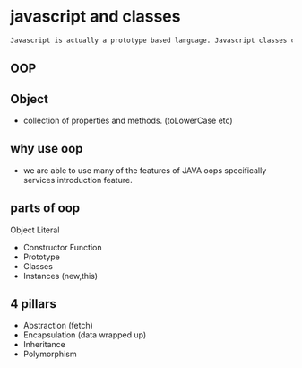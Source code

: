 # javascript and classes

```md
Javascript is actually a prototype based language. Javascript classes concept was introduced only after ES-6. Classes are just syntatic sugar over prototype based language.
```

## OOP

## Object

- collection of properties and methods. (toLowerCase etc)

## why use oop

- we are able to use many of the features of JAVA oops specifically services introduction feature.

## parts of oop

Object Literal


- Constructor Function
- Prototype
- Classes
- Instances (new,this)


## 4 pillars

- Abstraction  (fetch)
- Encapsulation (data wrapped up)
- Inheritance 
- Polymorphism
